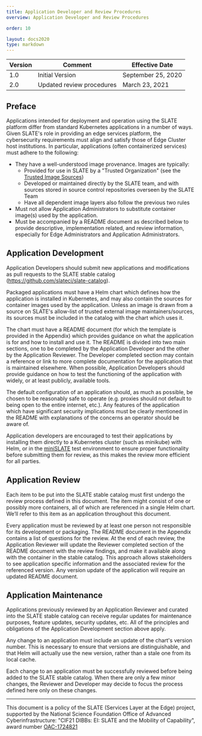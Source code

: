```yaml
---
title: Application Developer and Review Procedures
overview: Application Developer and Review Procedures

order: 10  

layout: docs2020
type: markdown
---
```


| Version | Comment | Effective Date |
|---|---|---|
|1.0|Initial Version|September 25, 2020|
|2.0| Updated review procedures | March 23, 2021 |



## Preface

Applications intended for deployment and operation using the SLATE platform differ from standard Kubernetes applications in a number of ways. Given SLATE's role in providing an edge services platform, the cybersecurity requirements must align and satisfy those of Edge Cluster host institutions.  In particular, applications (often containerized services) must adhere to the following:

- They have a well-understood image provenance. Images are typically:
  - Provided for use in SLATE by a "Trusted Organization" (see the [Trusted Image Sources](/docs/security-and-policies/trusted-image-sources.html)) 
  - Developed or maintained directly by the SLATE team, and with sources stored in source control repositories overseen by the SLATE Team
  - Have all dependent image layers also follow the previous two rules
- Must not allow Application Administrators to substitute container image(s) used by the application.
- Must be accompanied by a README document as described below to provide descriptive, implementation related, and review information, especially for Edge Administrators and Application Administrators.


## Application Development

Application Developers should submit new applications and modifications as pull requests to the SLATE stable catalog (https://github.com/slateci/slate-catalog). 

Packaged applications must have a Helm chart which defines how the application is installed in Kubernetes, and may also contain the sources for container images used by the application. Unless an image is drawn from a source on SLATE's allow-list of trusted external image maintainers/sources, its sources must be included in the catalog with the chart which uses it. 

The chart must have a README document (for which the template is provided in the Appendix) which provides guidance on what the application is for and how to install and use it. The README is divided into two main sections, one to be completed by the Application Developer and the other by the Application Reviewer. The Developer completed section may contain a reference or link to more complete documentation for the application that is maintained elsewhere. When possible, Application Developers should provide guidance on how to test the functioning of the application with widely, or at least publicly, available tools.  

The default configuration of an application should, as much as possible, be chosen to be reasonably safe to operate (e.g. proxies should not default to being open to the entire internet, etc.). Any features of the application which have significant security implications must be clearly mentioned in the README with explanations of the concerns an operator should be aware of. 

Application developers are encouraged to test their applications by installing them directly to a Kubernetes cluster (such as minikube) with Helm, or in the [miniSLATE](https://github.com/slateci/minislate) test environment to ensure proper functionality before submitting them for review, as this makes the review more efficient for all parties. 


## Application Review

Each item to be put into the SLATE stable catalog must first undergo the review process defined in this document. The item might consist of one or possibly more containers, all of which are referenced in a single Helm chart. We’ll refer to this item as an application throughout this document.

Every application must be reviewed by at least one person not responsible for its development or packaging. The README document in the Appendix contains a list of questions for the review.  At the end of each review, the Application Reviewer will update the Reviewer completed section of the README document with the review findings, and make it available along with the container in the stable catalog.  This approach allows stakeholders to see application specific information and the associated review for the referenced version.  Any version update of the application will require an updated README document.

## Application Maintenance

Applications previously reviewed by an Application Reviewer and curated into the SLATE stable catalog can receive regular updates for maintenance purposes, feature updates, security updates, etc.  All of the principles and obligations of the Application Development section above apply. 

Any change to an application must include an update of the chart's version number. This is necessary to ensure that versions are distinguishable, and that Helm will actually use the new version, rather than a stale one from its local cache. 

Each change to an application must be successfully reviewed before being added to the SLATE stable catalog. When there are only a few minor changes, the Reviewer and Developer may decide to focus the process defined here only on these changes.

<hr>

This document is a policy of the SLATE (Services Layer at the Edge) project, supported by the National Science Foundation Office of Advanced Cyberinfrastructure: "CIF21 DIBBs: EI: SLATE and the Mobility of Capability", award number [OAC-1724821](https://www.nsf.gov/awardsearch/showAward?AWD_ID=1724821&HistoricalAwards=false)
